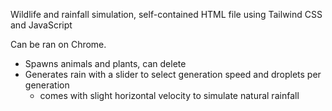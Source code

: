 Wildlife and rainfall simulation, self-contained HTML file using Tailwind CSS and JavaScript

Can be ran on Chrome.

- Spawns animals and plants, can delete
- Generates rain with a slider to select generation speed and droplets per generation
  - comes with slight horizontal velocity to simulate natural rainfall
